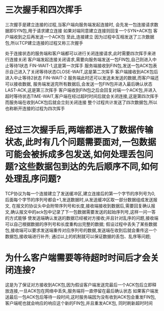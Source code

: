 # 三次握手和四次挥手
  三次握手是建立连接的过程,当客户端向服务端发起连接时,
  会先发一包连接请求数据即SYN包,用于请求建立连接
  如果对端同意建立连接则回复一个SYN+ACK包
  客户端收到之后再发送一个ACK包
  至此,连接建立
  因为过程中互相发送了三次数据包,所以TCP建立连接的过程又称三次握手

  处于连接状态的服务端和客户端都可以进行关闭连接请求,此时需要四次挥手来进行连接关闭
  客户端发起连接关闭请求,需要向服务端发送一包FIN包,自己则进入中止等待1状态 FIN-WAIT-1,这是第一次挥手
  服务端接收到FIN包,发送一包ACK包表示自己进入了关闭等待状态CLOSE-WAIT,这是第二次挥手
  客户端接收到ACK包后进入中止等待2状态 FIN-WAIT-2
  服务端此时还可以发送未发送的数据,而客户端还可以接收数据,
  服务端发送完所有数据后,会发送一包FIN包并进入最后确认状态LAST-ACK,这是第三次挥手
  客户端收到FIN包之后会回复对端一个ACK包,并进入超时等待状态TIME-WAIT,客户端在经过超时时间后就会关闭连接,这是第四次挥手
  而服务端在收到ACK包后就会立刻关闭连接
  整个过程共计发送了四次数据包,所以也称断开连接的过程为四次挥手 

# 经过三次握手后,两端都进入了数据传输状态,此时有几个问题需要面对,一包数据可能会被拆成多包发送,如何处理丢包问题?这些数据包到达的先后顺序不同,如何处理乱序问题?
  TCP协议为每一个连接建立了发送缓冲区,建立连接后的第一个字节的序列号为0,后面每个字节的序列号都会+1,发送数据时,从发送缓冲区取一部分数据组成发送报文,
在报文的协议头中会附带序列号和长度,接收端接收到数据后,需要回复确认报文,确认报文中的ack包中记录了下一包数据需要发送的起始序列号,这样一问一答的方式能够
使发送端确认发送的数据已经被对方接收;并且针对乱序的问题,接收端可以自己根据数据的序列号和长度重构出完整的数据;
  假设过程中丢失了某些数据包,接收端可以要求发送端重传对应序列号的数据,发送端在收到后就会重传这一个数据包,接收端进行补齐;
  通过以上的机制就可以保证数据的丢包、乱序等问题;

# 为什么客户端需要等待超时时间后才会关闭连接?
  这是为了保证对方接收到ACK包,因为假设客户端发送完最后一个ACK包后立即释放连接,一旦ACK包在网络中丢失,服务端将一直停留在最后确认状态
如果客户端发送最后一包ACK包后等待一段时间,这时服务端因为没有收到ACK包会重发FIN包,客户端呢也就会响应的响应这个新的FIN包,并且重发ACK包,
同时刷新超时时间
